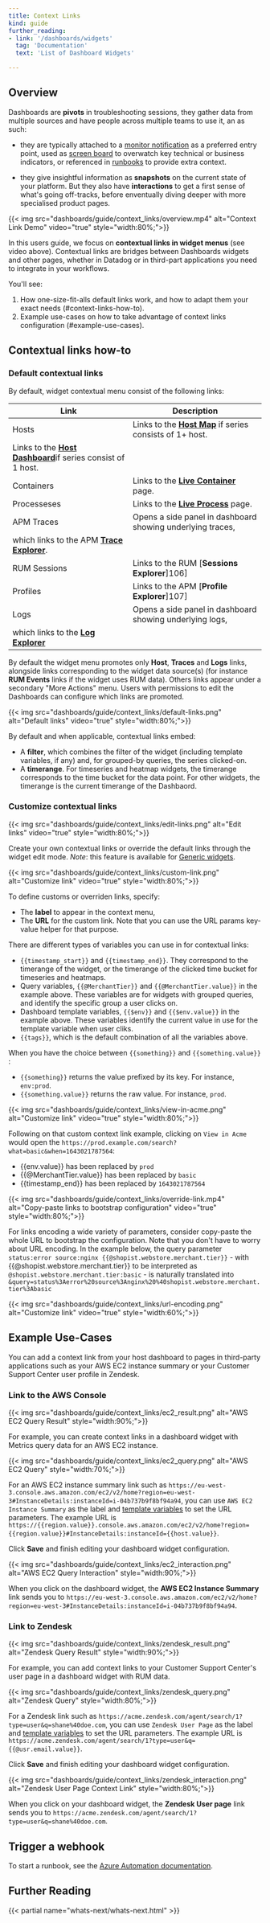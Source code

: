 ```yaml
---
title: Context Links
kind: guide
further_reading:
- link: '/dashboards/widgets'
  tag: 'Documentation'
  text: 'List of Dashboard Widgets'

---
```


## Overview

Dashboards are **pivots** in troubleshooting sessions, they gather data from multiple sources and have people across multiple teams to use it, an as such:

* they are typically attached to a [monitor notification][2] as a preferred entry point, used as [screen board][3] to overwatch key technical or business indicators, or referenced in [runbooks][1] to provide extra context.

* they give insightful information as **snapshots** on the current state of your platform. But they also have **interactions** to get a first sense of what's going off-tracks, before enventually diving deeper with more specialised product pages.

{{< img src="dashboards/guide/context_links/overview.mp4" alt="Context Link Demo" video="true" style="width:80%;">}}

In this users guide, we focus on **contextual links in widget menus** (see video above). Contextual links are bridges between Dashboards widgets and other pages, whether in Datadog or in third-part applications you need to integrate in your workflows. 

You'll see:

1. How one-size-fit-alls default links work, and how to adapt them your exact needs (#context-links-how-to).
2. Example use-cases on how to take advantage of context links configuration (#example-use-cases).


## Contextual links how-to

### Default contextual links

By default, widget contextual menu consist of the following links: 

| Link           | Description                                                                          |
|----------------|--------------------------------------------------------------------------------------|
| Hosts          | Links to the [**Host Map**][101] if series consists of 1+ host. 
                        Links to the [**Host Dashboard**][102]if series consist of 1 host.              |
| Containers     | Links to the [**Live Container**][103] page.                                         |
| Processeses    | Links to the [**Live Process**][104] page.                                           |
| APM Traces     | Opens a side panel in dashboard showing underlying traces, 
                        which links to the APM [**Trace Explorer**][10].                                |
| RUM Sessions   | Links to the RUM [**Sessions Explorer**]106]                                         |
| Profiles       | Links to the APM [**Profile Explorer**]107]                                          |
| Logs           | Opens a side panel in dashboard showing underlying logs, 
                        which links to the [**Log Explorer**][108]                                      |


[101]: /infrastructure/hostmap/#overview
[102]: /getting_started/dashboards/#explore-out-of-the-box-dashboards
[103]: /infrastructure/livecontainers/
[104]: /infrastructure/process/?tab=linuxwindows
[105]: /tracing/trace_explorer/?tab=listview
[106]: /real_user_monitoring/explorer/?tab=facets
[107]: /tracing/profiler/search_profiles/
[108]: /logs/explorer/


By default the widget menu promotes only **Host**, **Traces** and **Logs** links, alongside links corresponding to the widget data source(s) (for instance **RUM Events** links if the widget uses RUM data). Others links appear under a secondary "More Actions" menu. Users with permissions to edit the Dashboards can configure which links are promoted.

{{< img src="dashboards/guide/context_links/default-links.png" alt="Default links" video="true" style="width:80%;">}}


By default and when applicable, contextual links embed:

* A **filter**, which combines the filter of the widget (including template variables, if any) and, for grouped-by queries, the series clicked-on.
* A **timerange**. For timeseries and heatmap widgets, the timerange corresponds to the time bucket for the data point. For other widgets, the timerange is the current timerange of the Dashbaord.


### Customize contextual links

{{< img src="dashboards/guide/context_links/edit-links.png" alt="Edit links" video="true" style="width:80%;">}}

Create your own contextual links or override the default links through the widget edit mode. *Note*: this feature is available for [Generic widgets][4].

{{< img src="dashboards/guide/context_links/custom-link.png" alt="Customize link" video="true" style="width:80%;">}}

To define customs or overriden links, specify:

* The **label** to appear in the context menu,
* The **URL** for the custom link. Note that you can use the URL params key-value helper for that purpose.

There are different types of variables you can use in for contextual links:
* `{{timestamp_start}}` and `{{timestamp_end}}`. They correspond to the timerange of the widget, or the timerange of the clicked time bucket for timeseries and heatmaps.
* Query variables, `{{@MerchantTier}}` and `{{@MerchantTier.value}}` in the example above. These variables are for widgets with grouped queries, and identify the specific group a user clicks on.
* Dashboard template variables, `{{$env}}` and `{{$env.value}}` in the example above. These variables identify the current value in use for the template variable  when user cliks.
* `{{tags}}`, which is the default combination of all the variables above.


When you have the choice between `{{something}}` and `{{something.value}}` :
* `{{something}}` returns the value prefixed by its key. For instance, `env:prod`.
* `{{something.value}}` returns the raw value. For instance, `prod`.

{{< img src="dashboards/guide/context_links/view-in-acme.png" alt="Customize link" video="true" style="width:80%;">}}

Following on that custom context link example, clicking on `View in Acme` would open the `https://prod.example.com/search?what=basic&when=1643021787564`:
* {{env.value}} has been replaced by `prod`
* {{@MerchantTier.value}} has been replaced by `basic`
* {{timestamp_end}} has been replaced by `1643021787564`


{{< img src="dashboards/guide/context_links/override-link.mp4" alt="Copy-paste links to bootstrap configuration" video="true" style="width:80%;">}}

For links encoding a wide variety of parameters, consider copy-paste the whole URL to bootstrap the configuration. Note that you don't have to worry about URL encoding. In the example below, the query parameter `status:error source:nginx {{@shopist.webstore.merchant.tier}}` - with {{@shopist.webstore.merchant.tier}} to be interpreted as `@shopist.webstore.merchant.tier:basic` - is naturally translated into `&query=status%3Aerror%20source%3Anginx%20%40shopist.webstore.merchant.tier%3Abasic`

{{< img src="dashboards/guide/context_links/url-encoding.png" alt="Customize link" video="true" style="width:60%;">}}


## Example Use-Cases

You can add a context link from your host dashboard to pages in third-party applications such as your AWS EC2 instance summary or your Customer Support Center user profile in Zendesk.

### Link to the AWS Console

{{< img src="dashboards/guide/context_links/ec2_result.png" alt="AWS EC2 Query Result" style="width:90%;">}}

For example, you can create context links in a dashboard widget with Metrics query data for an AWS EC2 instance. 

{{< img src="dashboards/guide/context_links/ec2_query.png" alt="AWS EC2 Query" style="width:70%;">}}

For an AWS EC2 instance summary link such as `https://eu-west-3.console.aws.amazon.com/ec2/v2/home?region=eu-west-3#InstanceDetails:instanceId=i-04b737b9f8bf94a94`, you can use `AWS EC2 Instance Summary` as the label and [template variables](#template-variables) to set the URL parameters. The example URL is `https://{{region.value}}.console.aws.amazon.com/ec2/v2/home?region={{region.value}}#InstanceDetails:instanceId={{host.value}}`.

Click **Save** and finish editing your dashboard widget configuration.

{{< img src="dashboards/guide/context_links/ec2_interaction.png" alt="AWS EC2 Query Interaction" style="width:90%;">}}

When you click on the dashboard widget, the **AWS EC2 Instance Summary** link sends you to `https://eu-west-3.console.aws.amazon.com/ec2/v2/home?region=eu-west-3#InstanceDetails:instanceId=i-04b737b9f8bf94a94`.

### Link to Zendesk

{{< img src="dashboards/guide/context_links/zendesk_result.png" alt="Zendesk Query Result" style="width:90%;">}}

For example, you can add context links to your Customer Support Center's user page in a dashboard widget with RUM data. 

{{< img src="dashboards/guide/context_links/zendesk_query.png" alt="Zendesk Query" style="width:80%;">}}

For a Zendesk link such as `https://acme.zendesk.com/agent/search/1?type=user&q=shane%40doe.com`, you can use `Zendesk User Page` as the label and [template variables](#template-variables) to set the URL parameters. The example URL is `https://acme.zendesk.com/agent/search/1?type=user&q={{@usr.email.value}}`.

Click **Save** and finish editing your dashboard widget configuration.

{{< img src="dashboards/guide/context_links/zendesk_interaction.png" alt="Zendesk User Page Context Link" style="width:80%;">}}

When you click on your dashboard widget, the **Zendesk User page** link sends you to `https://acme.zendesk.com/agent/search/1?type=user&q=shane%40doe.com`. 

## Trigger a webhook

To start a runbook, see the [Azure Automation documentation][10].

## Further Reading

{{< partial name="whats-next/whats-next.html" >}}

[1]: /notebooks/
[2]: /monitors/notify
[3]: /dashboards/screenboards/
[4]: /dashboards/widgets/
[5]: /infrastructure/
[6]: /tracing/
[7]: /logs/
[8]: https://app.datadoghq.com/logs
[9]: https://app.datadoghq.com/rum/explorer
[10]: https://docs.microsoft.com/en-us/azure/automation/automation-webhooks


